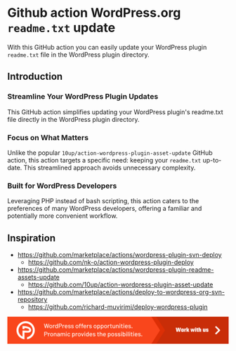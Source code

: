# Github action WordPress.org `readme.txt` update

With this GitHub action you can easily update your WordPress plugin `readme.txt` file in the WordPress plugin directory.

## Introduction

### Streamline Your WordPress Plugin Updates

This GitHub action simplifies updating your WordPress plugin's readme.txt file directly in the WordPress plugin directory.

### Focus on What Matters

Unlike the popular `10up/action-wordpress-plugin-asset-update` GitHub action, this action targets a specific need: keeping your `readme.txt` up-to-date. This streamlined approach avoids unnecessary complexity.

### Built for WordPress Developers

Leveraging PHP instead of bash scripting, this action caters to the preferences of many WordPress developers, offering a familiar and potentially more convenient workflow.

## Inspiration

- https://github.com/marketplace/actions/wordpress-plugin-svn-deploy
  - https://github.com/nk-o/action-wordpress-plugin-deploy
- https://github.com/marketplace/actions/wordpress-plugin-readme-assets-update
  - https://github.com/10up/action-wordpress-plugin-asset-update
- https://github.com/marketplace/actions/deploy-to-wordpress-org-svn-repository
  - https://github.com/richard-muvirimi/deploy-wordpress-plugin

[![Pronamic - Work with us](https://github.com/pronamic/brand-resources/blob/main/banners/pronamic-work-with-us-leaderboard-728x90%404x.png)](https://www.pronamic.eu/contact/)
